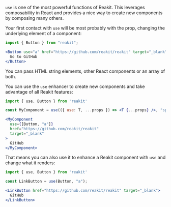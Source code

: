 `use` is one of the most powerful functions of Reakit. This leverages composability in React and provides a nice way to create new components by composing many others.

Your first contact with `use` will be most probably with the prop, changing the underlying element of a component:
```jsx
import { Button } from "reakit";

<Button use="a" href="https://github.com/reakit/reakit" target="_blank">
  Go to GitHub
</Button>
```

You can pass HTML string elements, other React components or an array of both.

You can use the `use` enhancer to create new components and take advantage of all Reakit features:

```jsx
import { use, Button } from 'reakit'

const MyComponent = use(({ use: T, ...props }) => <T {...props} />, "span");

<MyComponent 
  use={[Button, "a"]} 
  href="https://github.com/reakit/reakit" 
  target="_blank"
>
  GitHub
</MyComponent>
```

That means you can also use it to enhance a Reakit component with `use` and change what it renders:

```jsx
import { use, Button } from 'reakit'

const LinkButton = use(Button, "a");

<LinkButton href="https://github.com/reakit/reakit" target="_blank">
  GitHub
</LinkButton>
```

